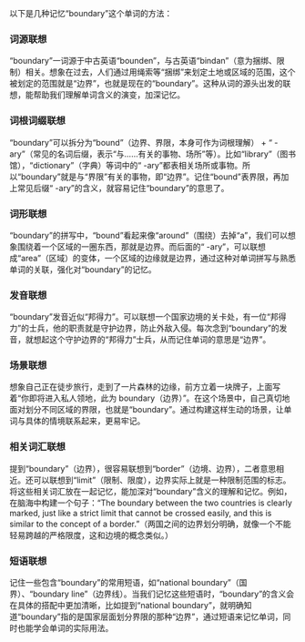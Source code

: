 以下是几种记忆“boundary”这个单词的方法：

### 词源联想
“boundary”一词源于中古英语“bounden”，与古英语“bindan”（意为捆绑、限制）相关。想象在过去，人们通过用绳索等“捆绑”来划定土地或区域的范围，这个被划定的范围就是“边界”，也就是现在的“boundary”。这种从词的源头出发的联想，能帮助我们理解单词含义的演变，加深记忆。

### 词根词缀联想
“boundary”可以拆分为“bound”（边界、界限，本身可作为词根理解） + “ -ary”（常见的名词后缀，表示“与……有关的事物、场所”等）。比如“library”（图书馆），“dictionary”（字典）等词中的“ -ary”都表相关场所或事物。所以“boundary”就是与“界限”有关的事物，即“边界”。记住“bound”表界限，再加上常见后缀“ -ary”的含义，就容易记住“boundary”的意思了。

### 词形联想
“boundary”的拼写中，“bound”看起来像“around”（围绕）去掉“a”，我们可以想象围绕着一个区域的一圈东西，那就是边界。而后面的“ -ary”，可以联想成“area”（区域）的变体，一个区域的边缘就是边界，通过这种对单词拼写与熟悉单词的关联，强化对“boundary”的记忆。

### 发音联想
“boundary”发音近似“邦得力”。可以联想一个国家边境的关卡处，有一位“邦得力”的士兵，他的职责就是守护边界，防止外敌入侵。每次念到“boundary”的发音，就想起这个守护边界的“邦得力”士兵，从而记住单词的意思是“边界”。

### 场景联想
想象自己正在徒步旅行，走到了一片森林的边缘，前方立着一块牌子，上面写着“你即将进入私人领地，此为 boundary（边界）”。在这个场景中，自己真切地面对划分不同区域的界限，也就是“boundary”。通过构建这样生动的场景，让单词与具体的情境联系起来，更易牢记。

### 相关词汇联想
提到“boundary”（边界），很容易联想到“border”（边境、边界），二者意思相近。还可以联想到“limit”（限制、限度），边界实际上就是一种限制范围的标志。将这些相关词汇放在一起记忆，能加深对“boundary”含义的理解和记忆。例如，在脑海中构建一个句子：“The boundary between the two countries is clearly marked, just like a strict limit that cannot be crossed easily, and this is similar to the concept of a border.”（两国之间的边界划分明确，就像一个不能轻易跨越的严格限度，这和边境的概念类似。）

### 短语联想
记住一些包含“boundary”的常用短语，如“national boundary”（国界）、“boundary line”（边界线）。当我们记忆这些短语时，“boundary”的含义会在具体的搭配中更加清晰，比如提到“national boundary”，就明确知道“boundary”指的是国家层面划分界限的那种“边界”，通过短语来记忆单词，同时也能学会单词的实际用法。 